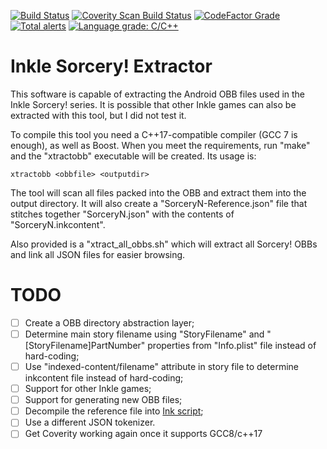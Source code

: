 [![Build Status](https://img.shields.io/travis/flamewing/sorcery-xtractobb/master.svg?logo=travis)](https://travis-ci.org/flamewing/sorcery-xtractobb)
[![Coverity Scan Build Status](https://scan.coverity.com/projects/13717/badge.svg)](https://scan.coverity.com/projects/13717)
[![CodeFactor Grade](https://img.shields.io/codefactor/grade/github/flamewing/sorcery-xtractobb?logo=CodeFactor&logoColor=white)](https://www.codefactor.io/repository/github/flamewing/sorcery-xtractobb)
[![Total alerts](https://img.shields.io/lgtm/alerts/g/flamewing/sorcery-xtractobb.svg?logo=lgtm&logoWidth=18)](https://lgtm.com/projects/g/flamewing/sorcery-xtractobb/alerts/)
[![Language grade: C/C++](https://img.shields.io/lgtm/grade/cpp/g/flamewing/sorcery-xtractobb.svg?logo=lgtm&logoWidth=18)](https://lgtm.com/projects/g/flamewing/sorcery-xtractobb/context:cpp)

Inkle Sorcery! Extractor
========================
This software is capable of extracting the Android OBB files used in the Inkle Sorcery! series. It is possible that other Inkle games can also be extracted with this tool, but I did not test it.

To compile this tool you need a C++17-compatible compiler (GCC 7 is enough), as well as Boost. When you meet the requirements, run "make" and the "xtractobb" executable will be created. Its usage is:

    xtractobb <obbfile> <outputdir>

The tool will scan all files packed into the OBB and extract them into the output directory. It will also create a "SorceryN-Reference.json" file that stitches together "SorceryN.json" with the contents of "SorceryN.inkcontent".

Also provided is a "xtract_all_obbs.sh" which will extract all Sorcery! OBBs and link all JSON files for easier browsing.

TODO
====
- [ ] Create a OBB directory abstraction layer;
- [ ] Determine main story filename using "StoryFilename" and "[StoryFilename]PartNumber" properties from "Info.plist" file instead of hard-coding;
- [ ] Use "indexed-content/filename" attribute in story file to determine inkcontent file instead of hard-coding;
- [ ] Support for other Inkle games;
- [ ] Support for generating new OBB files;
- [ ] Decompile the reference file into [Ink script](https://github.com/inkle/ink);
- [ ] Use a different JSON tokenizer.
- [ ] Get Coverity working again once it supports GCC8/c++17
